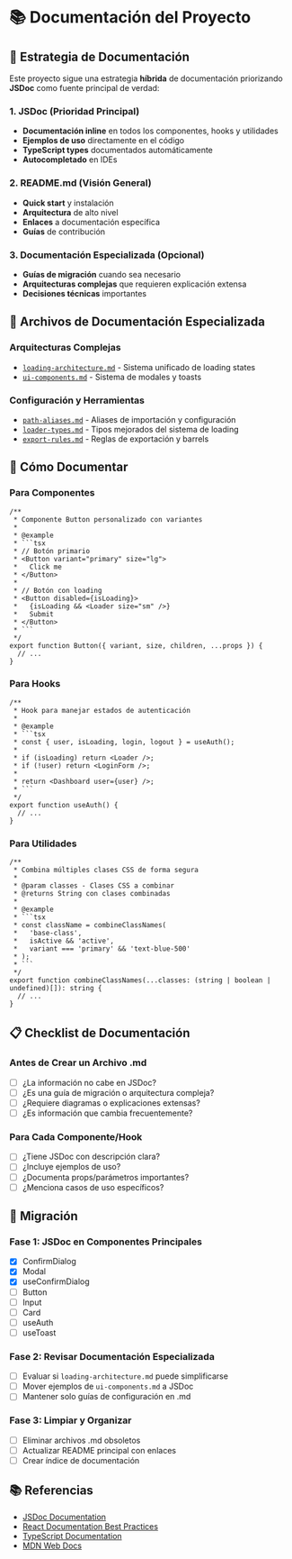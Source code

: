 # 📚 Documentación del Proyecto

## 🎯 Estrategia de Documentación

Este proyecto sigue una estrategia **híbrida** de documentación priorizando **JSDoc** como fuente principal de verdad:

### **1. JSDoc (Prioridad Principal)**
- **Documentación inline** en todos los componentes, hooks y utilidades
- **Ejemplos de uso** directamente en el código
- **TypeScript types** documentados automáticamente
- **Autocompletado** en IDEs

### **2. README.md (Visión General)**
- **Quick start** y instalación
- **Arquitectura** de alto nivel
- **Enlaces** a documentación específica
- **Guías** de contribución

### **3. Documentación Especializada (Opcional)**
- **Guías de migración** cuando sea necesario
- **Arquitecturas complejas** que requieren explicación extensa
- **Decisiones técnicas** importantes

## 📁 Archivos de Documentación Especializada

### **Arquitecturas Complejas**
- [`loading-architecture.md`](./loading-architecture.md) - Sistema unificado de loading states
- [`ui-components.md`](./ui-components.md) - Sistema de modales y toasts

### **Configuración y Herramientas**
- [`path-aliases.md`](./path-aliases.md) - Aliases de importación y configuración
- [`loader-types.md`](./loader-types.md) - Tipos mejorados del sistema de loading
- [`export-rules.md`](./export-rules.md) - Reglas de exportación y barrels

## 🚀 Cómo Documentar

### **Para Componentes**
```tsx
/**
 * Componente Button personalizado con variantes
 * 
 * @example
 * ```tsx
 * // Botón primario
 * <Button variant="primary" size="lg">
 *   Click me
 * </Button>
 * 
 * // Botón con loading
 * <Button disabled={isLoading}>
 *   {isLoading && <Loader size="sm" />}
 *   Submit
 * </Button>
 * ```
 */
export function Button({ variant, size, children, ...props }) {
  // ...
}
```

### **Para Hooks**
```tsx
/**
 * Hook para manejar estados de autenticación
 * 
 * @example
 * ```tsx
 * const { user, isLoading, login, logout } = useAuth();
 * 
 * if (isLoading) return <Loader />;
 * if (!user) return <LoginForm />;
 * 
 * return <Dashboard user={user} />;
 * ```
 */
export function useAuth() {
  // ...
}
```

### **Para Utilidades**
```tsx
/**
 * Combina múltiples clases CSS de forma segura
 * 
 * @param classes - Clases CSS a combinar
 * @returns String con clases combinadas
 * 
 * @example
 * ```tsx
 * const className = combineClassNames(
 *   'base-class',
 *   isActive && 'active',
 *   variant === 'primary' && 'text-blue-500'
 * );
 * ```
 */
export function combineClassNames(...classes: (string | boolean | undefined)[]): string {
  // ...
}
```

## 📋 Checklist de Documentación

### **Antes de Crear un Archivo .md**
- [ ] ¿La información no cabe en JSDoc?
- [ ] ¿Es una guía de migración o arquitectura compleja?
- [ ] ¿Requiere diagramas o explicaciones extensas?
- [ ] ¿Es información que cambia frecuentemente?

### **Para Cada Componente/Hook**
- [ ] ¿Tiene JSDoc con descripción clara?
- [ ] ¿Incluye ejemplos de uso?
- [ ] ¿Documenta props/parámetros importantes?
- [ ] ¿Menciona casos de uso específicos?

## 🔄 Migración

### **Fase 1: JSDoc en Componentes Principales**
- [x] ConfirmDialog
- [x] Modal
- [x] useConfirmDialog
- [ ] Button
- [ ] Input
- [ ] Card
- [ ] useAuth
- [ ] useToast

### **Fase 2: Revisar Documentación Especializada**
- [ ] Evaluar si `loading-architecture.md` puede simplificarse
- [ ] Mover ejemplos de `ui-components.md` a JSDoc
- [ ] Mantener solo guías de configuración en .md

### **Fase 3: Limpiar y Organizar**
- [ ] Eliminar archivos .md obsoletos
- [ ] Actualizar README principal con enlaces
- [ ] Crear índice de documentación

## 📚 Referencias

- [JSDoc Documentation](https://jsdoc.app/)
- [React Documentation Best Practices](https://react.dev/learn/writing-markup-with-jsx)
- [TypeScript Documentation](https://www.typescriptlang.org/docs/)
- [MDN Web Docs](https://developer.mozilla.org/en-US/docs/Web/JavaScript/Reference/JSDoc) 